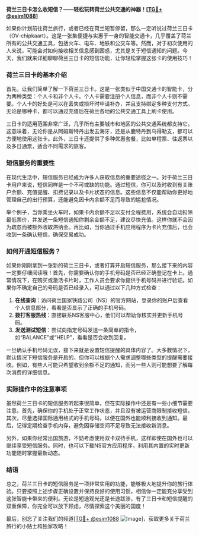 **荷兰三日卡怎么收短信？——轻松玩转荷兰公共交通的神器！[[TG💪+ @esim1088](https://t.me/s/esim1088)]**

如果你计划前往荷兰旅行，或者已经在荷兰短暂停留，那么一定听说过荷兰三日卡（OV-chipkaart）。这是一张集便捷与实惠于一身的智能交通卡，几乎覆盖了荷兰所有的公共交通工具，包括火车、电车、地铁和公交车等。然而，对于初次使用的人来说，可能会对如何接收相关信息感到困惑，尤其是关于短信通知的问题。今天，我们就来详细聊聊荷兰三日卡的短信功能，让你轻松掌握这张卡的使用技巧！

### 荷兰三日卡的基本介绍

首先，让我们简单了解一下荷兰三日卡。这是一张类似于中国交通卡的智能卡，分为两种类型：个人卡和非个人卡。个人卡需要注册个人信息，而非个人卡则不需要。个人卡的好处是可以在丢失或损坏时申请补办，并且支持绑定多种支付方式。无论是哪种卡，都可以通过充值后在荷兰各地的公共交通工具上刷卡使用。

三日卡的适用范围非常广泛，几乎所有主要城市和地区的公共交通系统都支持它。这意味着，无论你是从阿姆斯特丹出发去海牙，还是从鹿特丹到乌得勒支，都可以方便地使用这张卡。此外，三日卡还提供了多种优惠套餐，比如单程票、往返票以及多日通票，适合不同需求的旅客。

### 短信服务的重要性

在现代生活中，短信服务已经成为许多人获取信息的重要途径之一。对于荷兰三日卡用户来说，短信同样是一个不可或缺的功能。通过短信，你可以及时收到有关账户余额、充值提醒、扣费记录以及卡片状态的信息。这些信息不仅能帮助你更好地管理自己的出行预算，还能避免因卡内余额不足而导致的尴尬情况。

举个例子，当你乘坐火车时，如果卡内余额不足以支付全程费用，系统会自动扣除最低票价，并发送一条短信通知你剩余金额不足，建议尽快充值。这样你就不会因为疏忽而被额外收取滞纳金。再比如，当你通过手机应用程序为卡片充值后，也会收到一条确认短信，确保交易成功。

### 如何开通短信服务？

如果你刚刚拿到一张新的荷兰三日卡，或者打算开启短信服务，那么接下来的内容一定要仔细阅读哦！首先，你需要确认你的手机号码是否已经正确登记在卡上。通常情况下，在购买或激活卡片时，工作人员会要求你提供手机号码并进行验证。如果你不确定自己的号码是否已经录入，可以通过以下几种方式检查：

1. **在线查询**：访问荷兰国家铁路公司（NS）的官方网站，登录你的账户后查看个人信息部分，看看是否显示了正确的手机号码。
2. **拨打客服热线**：直接联系NS客服中心，他们可以帮助你核实并更新手机号码。
3. **发送测试短信**：尝试向指定号码发送一条简单的指令，如“BALANCE”或“HELP”，看看是否会收到回复。

一旦确认手机号码无误，接下来就是设置短信提醒的具体内容了。大多数情况下，默认情况下短信服务是开启的，但你可以根据个人需求调整哪些类型的提醒需要接收。例如，有些人可能只希望收到余额不足的通知，而另一些人则可能想要了解每次消费的详细信息。

### 实际操作中的注意事项

虽然荷兰三日卡的短信服务听起来很简单，但在实际操作中还是有一些小细节需要注意。首先，确保你的手机处于正常工作状态，并且没有被运营商限制接收短信。其次，尽量选择国际通用格式的手机号码，以便在国外也能顺利接收到通知。最后，记得定期检查手机内存，避免因存储空间不足导致无法接收新消息。

另外，如果你经常出国旅游，不妨考虑使用双卡双待手机，这样即使在国外也可以继续享受短信服务。同时，也可以下载NS官方应用程序，利用其内置的实时更新功能随时掌握最新动态。

### 结语

总之，荷兰三日卡的短信服务是一项非常实用的功能，能够极大地提升你的旅行体验。只要按照上述步骤正确设置并保持良好的使用习惯，相信你一定能充分享受到这张智能卡带来的便利。无论是短途观光还是长途跋涉，有了三日卡和短信提醒的双重保障，你完全可以放下顾虑，尽情探索这个美丽的国度！

最后，别忘了关注我们的频道[[TG💪+ @esim1088](https://t.me/s/esim1088) ![Image](https://i.postimg.cc/4NQfJmqS/Snipaste-2025-05-13-00-14-12.png)]，获取更多关于荷兰旅行的小贴士和独家攻略！